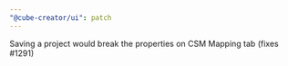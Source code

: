 ```yaml
---
"@cube-creator/ui": patch
---
```


Saving a project would break the properties on CSM Mapping tab (fixes #1291)
